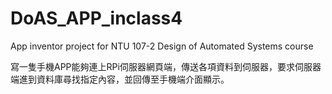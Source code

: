# DoAS_APP_inclass4
App inventor project for NTU 107-2 Design of Automated Systems course

寫一隻手機APP能夠連上RPi伺服器網頁端，傳送各項資料到伺服器，要求伺服器端進到資料庫尋找指定內容，並回傳至手機端介面顯示。
